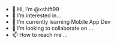 - 👋 Hi, I’m @xshift99
- 👀 I’m interested in...
- 🌱 I’m currently learning Mobile App Dev
- 💞️ I’m looking to collaborate on ...
- 📫 How to reach me ...

<!---
xshift99/xshift99 is a ✨ special ✨ repository because its `README.md` (this file) appears on your GitHub profile.
You can click the Preview link to take a look at your changes.
--->
